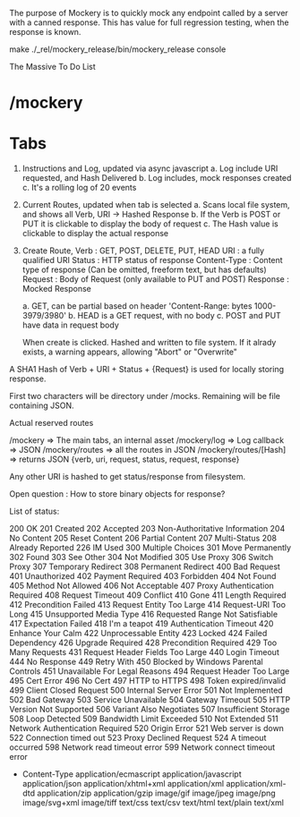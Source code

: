 The purpose of Mockery is to quickly mock any endpoint called by a server with a canned response. This has value for full regression testing, when the response is known.

make
./_rel/mockery_release/bin/mockery_release console


The Massive To Do List

# /mockery
# Tabs
1. Instructions and Log, updated via async javascript
   a. Log include URI requested, and Hash Delivered
   b. Log includes, mock responses created
   c. It's a rolling log of 20 events
2. Current Routes, updated when tab is selected
   a. Scans local file system, and shows all Verb, URI -> Hashed Response
   b. If the Verb is POST or PUT it is clickable to display the body of request
   c. The Hash value is clickable to display the actual response
3. Create Route,
   Verb         : GET, POST, DELETE, PUT, HEAD
   URI          : a fully qualified URI
   Status       : HTTP status of response
   Content-Type : Content type of response (Can be omitted, freeform text, but has defaults)
   Request      : Body of Request (only available to PUT and POST)
   Response     : Mocked Response 
   
   a. GET, can be partial based on header 'Content-Range: bytes 1000-3979/3980'
   b. HEAD is a GET request, with no body
   c. POST and PUT have data in request body
   
   When create is clicked. Hashed and written to file system.
   If it alrady exists, a warning appears, allowing "Abort" or "Overwrite"
 

A SHA1 Hash of Verb + URI + Status + {Request} is used for locally storing response.

First two characters will be directory under <project>/mocks. Remaining will be file containing JSON.

Actual reserved routes

/mockery => The main tabs, an internal asset
/mockery/log => Log callback => JSON
/mockery/routes => all the routes in  JSON
/mockery/routes/[Hash] => returns JSON {verb, uri, request, status, request, response}

Any other URI is hashed to get status/response from filesystem.

Open question : How to store binary objects for response?

List of status:

200 OK
201 Created
202 Accepted
203 Non-Authoritative Information
204 No Content
205 Reset Content
206 Partial Content
207 Multi-Status
208 Already Reported
226 IM Used
300 Multiple Choices
301 Move Permanently
302 Found
303 See Other
304 Not Modified
305 Use Proxy
306 Switch Proxy
307 Temporary Redirect
308 Permanent Redirect
400 Bad Request
401 Unauthorized
402 Payment Required
403 Forbidden
404 Not Found
405 Method Not Allowed
406 Not Acceptable
407 Proxy Authentication Required
408 Request Timeout
409 Conflict
410 Gone
411 Length Required
412 Precondition Failed
413 Request Entity Too Large
414 Request-URI Too Long
415 Unsupported Media Type
416 Requested Range Not Satisfiable
417 Expectation Failed
418 I'm a teapot
419 Authentication Timeout
420 Enhance Your Calm
422 Unprocessable Entity
423 Locked
424 Failed Dependency
426 Upgrade Required
428 Precondition Required
429 Too Many Requests
431 Request Header Fields Too Large
440 Login Timeout
444 No Response
449 Retry With
450 Blocked by Windows Parental Controls
451 Unavailable For Legal Reasons
494 Request Header Too Large
495 Cert Error
496 No Cert
497 HTTP to HTTPS
498 Token expired/invalid
499 Client Closed Request
500 Internal Server Error
501 Not Implemented
502 Bad Gateway
503 Service Unavailable
504 Gateway Timeout
505 HTTP Version Not Supported
506 Variant Also Negotiates
507 Insufficient Storage
508 Loop Detected
509 Bandwidth Limit Exceeded
510 Not Extended
511 Network Authentication Required
520 Origin Error
521 Web server is down
522 Connection timed out
523 Proxy Declined Request
524 A timeout occurred
598 Network read timeout error
599 Network connect timeout error


* Content-Type
application/ecmascript
application/javascript
application/json
application/xhtml+xml
application/xml
application/xml-dtd
application/zip
application/gzip
image/gif
image/jpeg
image/png
image/svg+xml
image/tiff
text/css
text/csv
text/html
text/plain
text/xml